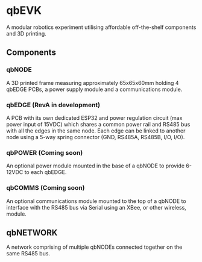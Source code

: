 # qbEVK
A modular robotics experiment utilising affordable off-the-shelf components and 3D printing.

## Components

### qbNODE
A 3D printed frame measuring approximately 65x65x60mm holding 4 qbEDGE PCBs, a power supply module and a communications module.

### qbEDGE (RevA in development)
A PCB with its own dedicated ESP32 and power regulation circuit (max power input of 15VDC) which shares a common power rail and RS485 bus with all the edges in the same node. Each edge can be linked to another node using a 5-way spring connector (GND, RS485A, RS485B, I/O, I/O).

### qbPOWER (Coming soon)
An optional power module mounted in the base of a qbNODE to provide 6-12VDC to each qbEDGE.

### qbCOMMS (Coming soon)
An optional communications module mounted to the top of a qbNODE to interface with the RS485 bus via Serial using an XBee, or other wireless, module.

## qbNETWORK
A network comprising of multiple qbNODEs connected together on the same RS485 bus.
